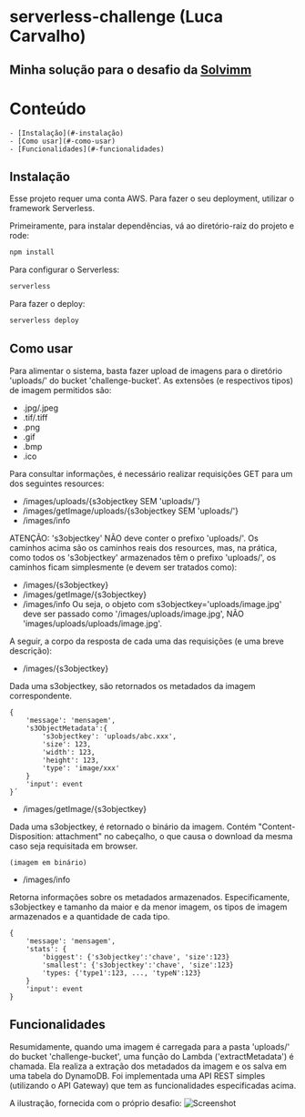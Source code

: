 # serverless-challenge (Luca Carvalho)
## Minha solução para o desafio da [Solvimm](https://github.com/solvimm/serverless-challenge)

Conteúdo
========
    - [Instalação](#-instalação)
    - [Como usar](#-como-usar)
    - [Funcionalidades](#-funcionalidades)

## Instalação
Esse projeto requer uma conta AWS. Para fazer o seu deployment,
utilizar o framework Serverless.

Primeiramente, para instalar dependências, vá ao diretório-raiz do
projeto e rode:
```bash
npm install
```

Para configurar o Serverless:
```bash
serverless
```

Para fazer o deploy:
```bash
serverless deploy
```

## Como usar
Para alimentar o sistema, basta fazer upload de imagens para o diretório 'uploads/' do bucket 'challenge-bucket'.
As extensões (e respectivos tipos) de imagem permitidos são:
- .jpg/.jpeg
- .tif/.tiff
- .png
- .gif
- .bmp
- .ico

Para consultar informações, é necessário realizar requisições GET para um dos seguintes resources:
- /images/uploads/{s3objectkey SEM 'uploads/'}
- /images/getImage/uploads/{s3objectkey SEM 'uploads/'}
- /images/info

ATENÇÃO: 's3objectkey' NÃO deve conter o prefixo 'uploads/'. Os caminhos acima são os caminhos reais dos
resources, mas, na prática, como todos os 's3objectkey' armazenados têm o prefixo 'uploads/', os caminhos
ficam simplesmente (e devem ser tratados como):
- /images/{s3objectkey}
- /images/getImage/{s3objectkey}
- /images/info
Ou seja, o objeto com s3objectkey='uploads/image.jpg' deve ser passado como '/images/uploads/image.jpg', NÃO
'images/uploads/uploads/image.jpg'.

A seguir, a corpo da resposta de cada uma das requisições (e uma breve descrição):

- /images/{s3objectkey}

Dada uma s3objectkey, são retornados os metadados da imagem correspondente.
```
{
    'message': 'mensagem',
    's3ObjectMetadata':{
        's3objectkey': 'uploads/abc.xxx',
        'size': 123,
        'width': 123,
        'height': 123,
        'type': 'image/xxx'
    }
    'input': event
}´
```

- /images/getImage/{s3objectkey}

Dada uma s3objectkey, é retornado o binário da imagem. Contém "Content-Disposition: attachment" no cabeçalho, o que causa o download da mesma caso seja requisitada em browser.
```
(imagem em binário)
```

- /images/info

Retorna informações sobre os metadados armazenados. Especificamente, s3objectkey e tamanho da maior e da menor imagem, os tipos de imagem armazenados e a quantidade de cada tipo.
```
{
    'message': 'mensagem',
    'stats': {
        'biggest': {'s3objectkey':'chave', 'size':123}
        'smallest': {'s3objectkey':'chave', 'size':123}
        'types: {'type1':123, ..., 'typeN':123}
    }
    'input': event
}
```

## Funcionalidades
Resumidamente, quando uma imagem é carregada para a pasta 'uploads/' do bucket 'challenge-bucket', uma função do Lambda ('extractMetadata') é chamada. Ela realiza a extração dos metadados da imagem e os salva em uma tabela do DynamoDB.
Foi implementada uma API REST simples (utilizando o API Gateway) que tem as funcionalidades especificadas acima.

A ilustração, fornecida com o próprio desafio:
![Screenshot](Architecture.png)
